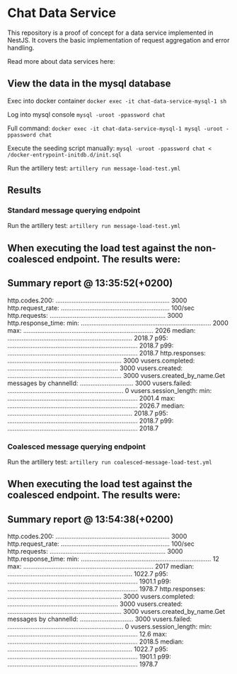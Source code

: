 # Chat Data Service

This repository is a proof of concept for a data service implemented in NestJS. It covers the basic implementation of request aggregation and error handling.

Read more about data services here: <blog article url>

## View the data in the mysql database

Exec into docker container `docker exec -it chat-data-service-mysql-1 sh`

Log into mysql console `mysql -uroot -ppassword chat`

Full command: `docker exec -it chat-data-service-mysql-1 mysql -uroot -ppassword chat`

Execute the seeding script manually: `mysql -uroot -ppassword chat < /docker-entrypoint-initdb.d/init.sql`

Run the artillery test:
`artillery run message-load-test.yml`

## Results
### Standard message querying endpoint
Run the artillery test:
`artillery run message-load-test.yml`

When executing the load test against the non-coalesced endpoint. The results were:
--------------------------------
Summary report @ 13:35:52(+0200)
--------------------------------

http.codes.200: ................................................................ 3000
http.request_rate: ............................................................. 100/sec
http.requests: ................................................................. 3000
http.response_time:
  min: ......................................................................... 2000
  max: ......................................................................... 2026
  median: ...................................................................... 2018.7
  p95: ......................................................................... 2018.7
  p99: ......................................................................... 2018.7
http.responses: ................................................................ 3000
vusers.completed: .............................................................. 3000
vusers.created: ................................................................ 3000
vusers.created_by_name.Get messages by channelId: .............................. 3000
vusers.failed: ................................................................. 0
vusers.session_length:
  min: ......................................................................... 2001.4
  max: ......................................................................... 2026.7
  median: ...................................................................... 2018.7
  p95: ......................................................................... 2018.7
  p99: ......................................................................... 2018.7

### Coalesced message querying endpoint
Run the artillery test:
`artillery run coalesced-message-load-test.yml`

When executing the load test against the coalesced endpoint. The results were:
--------------------------------
Summary report @ 13:54:38(+0200)
--------------------------------

http.codes.200: ................................................................ 3000
http.request_rate: ............................................................. 100/sec
http.requests: ................................................................. 3000
http.response_time:
  min: ......................................................................... 12
  max: ......................................................................... 2017
  median: ...................................................................... 1022.7
  p95: ......................................................................... 1901.1
  p99: ......................................................................... 1978.7
http.responses: ................................................................ 3000
vusers.completed: .............................................................. 3000
vusers.created: ................................................................ 3000
vusers.created_by_name.Get messages by channelId: .............................. 3000
vusers.failed: ................................................................. 0
vusers.session_length:
  min: ......................................................................... 12.6
  max: ......................................................................... 2018.5
  median: ...................................................................... 1022.7
  p95: ......................................................................... 1901.1
  p99: ......................................................................... 1978.7
